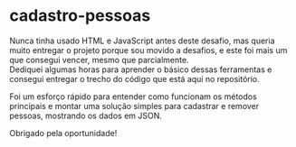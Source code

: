 # cadastro-pessoas


Nunca tinha usado HTML e JavaScript antes deste desafio, mas queria muito entregar o projeto porque sou movido a desafios, e este foi mais um que consegui vencer, mesmo que parcialmente.  
Dediquei algumas horas para aprender o básico dessas ferramentas e consegui entregar o trecho do código que está aqui no repositório.

Foi um esforço rápido para entender como funcionam os métodos principais e montar uma solução simples para cadastrar e remover pessoas, mostrando os dados em JSON.

Obrigado pela oportunidade!

